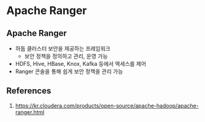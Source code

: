 # Apache Ranger

## Apache Ranger

- 하둡 클러스터 보안을 제공하는 프레임워크
  - 보안 정책을 정의하고 관리, 운영 가능
- HDFS, Hive, HBase, Knox, Kafka 등에서 액세스를 제어
- Ranger 콘솔을 통해 쉽게 보안 정책을 관리 가능

## References

1. https://kr.cloudera.com/products/open-source/apache-hadoop/apache-ranger.html
